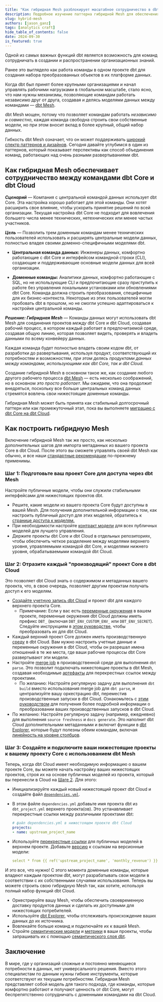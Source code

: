 ```yaml
---
title: "Как гибридная Mesh разблокирует масштабное сотрудничество в dbt"
description: Подробное изучение паттерна гибридной Mesh для обеспечения сотрудничества между доменными командами, использующими dbt Core и dbt Cloud.
slug: hybrid-mesh
authors: [jason_ganz]
tags: [analytics craft]
hide_table_of_contents: false
date: 2024-09-30
is_featured: true
---
```


Одной из самых важных функций dbt является возможность для команд сотрудничать в создании и распространении организационных знаний.

Ранее это выглядело как работа команды в одном проекте dbt для создания набора преобразованных объектов в их платформе данных.

Когда dbt был принят более крупными организациями и начал управлять рабочими нагрузками в глобальном масштабе, стало ясно, что нам нужны механизмы, позволяющие командам работать независимо друг от друга, создавая и делясь моделями данных между командами &mdash; [dbt Mesh](/best-practices/how-we-mesh/mesh-1-intro).

<!-- truncate -->

dbt Mesh мощен, потому что позволяет командам работать _независимо_ и _совместно_, каждая команда свободна строить свои собственные модели, но при этом вносит вклад в более крупный, общий набор данных.

Гибкость dbt Mesh означает, что он может поддерживать [широкий спектр паттернов и дизайнов](/best-practices/how-we-mesh/mesh-3-structures). Сегодня давайте углубимся в один из паттернов, который показывает перспективы как способ объединения команд, работающих над очень разными развертываниями dbt.

## Как гибридная Mesh обеспечивает сотрудничество между командами dbt Core и dbt Cloud

**_Сценарий_** &mdash; Компания с центральной командой данных использует dbt Core. Эта настройка хорошо работает для этой команды. Они хотят расширить свое влияние, чтобы ускорить принятие решений по всей организации. Текущая настройка dbt Core не подходит для вовлечения большего числа менее технических, нетехнических или менее частых участников.

**_Цель_** &mdash; Позволить трем доменным командам менее технических пользователей использовать и расширять центральные модели данных, полностью владея своими доменно-специфичными моделями dbt.

- **Центральная команда данных:** Инженеры данных, комфортно работающие с dbt Core и интерфейсом командной строки (CLI), создающие и поддерживающие основные модели данных для всей организации.

- **Доменные команды:** Аналитики данных, комфортно работающие с SQL, но не использующие CLI и предпочитающие сразу приступить к работе без управления локальными установками или обновлениями dbt Core. Команда должна строить преобразования, специфичные для их бизнес-контекста. Некоторые из этих пользователей могли пробовать dbt в прошлом, но не смогли успешно адаптироваться к настройке центральной команды.

**_Решение: Гибридная Mesh_** &mdash; Команды данных могут использовать dbt Mesh для соединения проектов *между* dbt Core и dbt Cloud, создавая рабочий процесс, в котором каждый работает в предпочитаемой среде, создавая общую линию, которая позволяет видеть, проверять и владеть данными по всему конвейеру данных.

Каждая команда будет полностью владеть своим кодом dbt, от разработки до развертывания, используя продукт, соответствующий их потребностям и возможностям, _при этом делясь продуктами данных между командами, использующими как dbt Core, так и dbt Cloud._

<Lightbox src="/img/blog/2024-09-30-hybrid-mesh/hybrid-mesh.png" width="75%" title="Диаграмма до и после, подчеркивающая, как гибридная Mesh позволяет центральным командам данных, использующим dbt Core, работать с доменными командами данных, использующими dbt Cloud." />

Создание гибридной Mesh в основном такое же, как создание любого другого рабочего процесса [dbt Mesh](/guides/mesh-qs?step=1) &mdash; есть несколько соображений, но в основном _это просто работает_. Мы ожидаем, что она продолжит внедряться, поскольку все больше центральных команд данных стремятся вовлечь свои нижестоящие доменные команды.

Гибридная Mesh может быть принята как стабильный долгосрочный паттерн или как промежуточный этап, пока вы выполняете [миграцию с dbt Core на dbt Cloud](/guides/core-cloud-2?step=1).

## Как построить гибридную Mesh
Включение гибридной Mesh так же просто, как несколько дополнительных шагов для импорта метаданных из вашего проекта Core в dbt Cloud. После этого вы сможете управлять своей dbt Mesh как обычно, и все наши [стандартные рекомендации](/best-practices/how-we-mesh/mesh-1-intro) по-прежнему применимы.

### Шаг 1: Подготовьте ваш проект Core для доступа через dbt Mesh

Настройте публичные модели, чтобы они служили стабильными интерфейсами для нижестоящих проектов dbt.

- Решите, какие модели из вашего проекта Core будут доступны в вашей Mesh. Для получения дополнительной информации о том, как настроить публичный доступ для этих моделей, обратитесь к [странице доступа к моделям.](/docs/collaborate/govern/model-access)
- При необходимости настройте [контракт модели](/docs/collaborate/govern/model-contracts) для всех публичных моделей для лучшего управления.
- Держите проекты dbt Core и dbt Cloud в отдельных репозиториях, чтобы обеспечить четкое разделение между моделями верхнего уровня, управляемыми командой dbt Core, и моделями нижнего уровня, обрабатываемыми командой dbt Cloud.

### Шаг 2: Отразите каждый "производящий" проект Core в dbt Cloud
Это позволяет dbt Cloud знать о содержимом и метаданных вашего проекта, что, в свою очередь, позволяет другим проектам получать доступ к его моделям.

- [Создайте учетную запись dbt Cloud](https://www.getdbt.com/signup/) и проект dbt для каждого верхнего проекта Core.
  - Примечание: Если у вас есть [переменные окружения](/docs/build/environment-variables) в вашем проекте, переменные окружения dbt Cloud должны иметь префикс `DBT_` (включая `DBT_ENV_CUSTOM_ENV_` или `DBT_ENV_SECRET`). Следуйте инструкциям в [этом руководстве](https://docs.getdbt.com/guides/core-to-cloud-1?step=8#environment-variables), чтобы преобразовать их для dbt Cloud.
- Каждый верхний проект Core должен иметь производственную [среду](/docs/dbt-cloud-environments) в dbt Cloud. Вам нужно настроить учетные данные и переменные окружения в dbt Cloud, чтобы он разрешал имена отношений в те же места, где ваши рабочие процессы dbt Core развертывают эти модели.
- Настройте [merge job](/docs/deploy/merge-jobs) в производственной среде для выполнения `dbt parse`. Это позволит подключать нижестоящие проекты в dbt Mesh, создавая необходимые [артефакты](/reference/artifacts/dbt-artifacts) для перекрестных ссылок между проектами.
  - По желанию: Настройте регулярную задачу для выполнения `dbt build` вместо использования merge job для `dbt parse`, и централизуйте вашу оркестрацию dbt, переместив производственные запуски в dbt Cloud. Ознакомьтесь с [этим руководством](/guides/core-to-cloud-1?step=9) для получения более подробной информации о преобразовании ваших производственных запусков в dbt Cloud.
- По желанию: Настройте регулярную задачу (например, ежедневно) для выполнения `source freshness` и `docs generate`. Это наполнит dbt Cloud дополнительными метаданными и включит функции в [dbt Explorer](/docs/collaborate/explore-projects), которые будут полезны обеим командам, включая [линейность на уровне столбцов](/docs/collaborate/column-level-lineage).

### Шаг 3: Создайте и подключите ваши нижестоящие проекты к вашему проекту Core с использованием dbt Mesh
Теперь, когда dbt Cloud имеет необходимую информацию о вашем проекте Core, вы можете начать настройку ваших нижестоящих проектов, строя их на основе публичных моделей из проекта, который вы перенесли в Cloud на [Шаге 2](#step-2-mirror-each-producer-core-project-in-dbt-cloud). Для этого:
- Инициализируйте каждый новый нижестоящий проект dbt Cloud и создайте файл [`dependencies.yml`](/docs/collaborate/govern/project-dependencies#use-cases).
- В этом файле `dependencies.yml` добавьте имя проекта dbt из `dbt_project.yml` верхнего проекта(ов). Это устанавливает перекрестные ссылки между различными проектами dbt:

    ```yaml
    # файл dependencies.yml в нижестоящем проекте dbt Cloud
    projects:
    - name: upstream_project_name
    ```
- Используйте [перекрестные ссылки](/reference/dbt-jinja-functions/ref#ref-project-specific-models) для публичных моделей в верхнем проекте. Добавьте [версию](/reference/dbt-jinja-functions/ref#versioned-ref) к ссылкам на версионные модели:
  ```yaml
  select * from {{ ref('upstream_project_name', 'monthly_revenue') }}
  ```

И это все, что нужно! С этого момента доменные команды, которые владеют каждым проектом dbt, могут разрабатывать свои модели в соответствии с их собственными случаями использования. Теперь вы можете строить свою гибридную Mesh так, как хотите, используя полный набор функций dbt Cloud.
- Оркестрируйте вашу Mesh, чтобы обеспечить своевременную доставку продуктов данных и сделать их доступными для нижестоящих потребителей.
- Используйте [dbt Explorer](/docs/collaborate/explore-projects), чтобы отслеживать происхождение ваших данных до их источника.
- Вовлекайте больше команд и подключайте их к вашей Mesh.
- Стройте [семантические модели](/docs/build/semantic-models) и [метрики](/docs/build/metrics-overview) в ваши проекты, чтобы запрашивать их с помощью [семантического слоя dbt](https://www.getdbt.com/product/semantic-layer).

## Заключение

В мире, где у организаций сложные и постоянно меняющиеся потребности в данных, нет универсального решения. Вместо этого специалистам по данным нужны гибкие инструменты, которые соответствуют их текущим потребностям. Гибридная Mesh представляет собой модель для такого подхода, где команды, которые комфортно работают и получают ценность от dbt Core, могут беспрепятственно сотрудничать с доменными командами на dbt Cloud.
